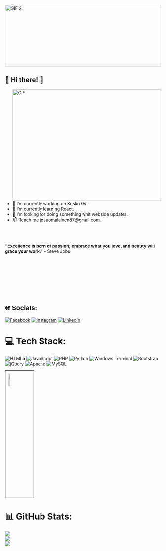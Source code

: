 
<img src="https://media.giphy.com/media/ftGjolbyVVwUsfw5JR/giphy.gif" alt="GIF 2" align="top" width="100%" height="200">


## 💫 Hi there! 👋 




<img src="https://media.giphy.com/media/qgQUggAC3Pfv687qPC/giphy.gif" alt="GIF" align="right" width="480" height="360"> <br>


- 🔭 I’m currently working on Kesko Oy.<br>
- 🌱 I’m currently learning React.<br>
- 👯 I’m looking for doing something whit webside updates.<br>
- 📫 Reach me jpsuomalainen87@gmail.com.<br>
<br>
<br>

**"Excellence is born of passion; embrace what you love, and beauty will grace your work."** - Steve Jobs


<br>
<br>
<br>
<br>
<br>
<br>
<br>


## 🌐 Socials:
[![Facebook](https://img.shields.io/badge/Facebook-%231877F2.svg?logo=Facebook&logoColor=white)](https://facebook.com/Juha-Pekka-Suomalainen) [![Instagram](https://img.shields.io/badge/Instagram-%23E4405F.svg?logo=Instagram&logoColor=white)](https://instagram.com/jpsuomalainen) [![LinkedIn](https://img.shields.io/badge/LinkedIn-%230077B5.svg?logo=linkedin&logoColor=white)](https://linkedin.com/in/linkedin.com/in/juha-pekka-suomalainen-bb8633263) 

# 💻 Tech Stack:
![HTML5](https://img.shields.io/badge/html5-%23E34F26.svg?style=for-the-badge&logo=html5&logoColor=white) ![JavaScript](https://img.shields.io/badge/javascript-%23323330.svg?style=for-the-badge&logo=javascript&logoColor=%23F7DF1E) ![PHP](https://img.shields.io/badge/php-%23777BB4.svg?style=for-the-badge&logo=php&logoColor=white) ![Python](https://img.shields.io/badge/python-3670A0?style=for-the-badge&logo=python&logoColor=ffdd54) ![Windows Terminal](https://img.shields.io/badge/Windows%20Terminal-%234D4D4D.svg?style=for-the-badge&logo=windows-terminal&logoColor=white) ![Bootstrap](https://img.shields.io/badge/bootstrap-%238511FA.svg?style=for-the-badge&logo=bootstrap&logoColor=white) ![jQuery](https://img.shields.io/badge/jquery-%230769AD.svg?style=for-the-badge&logo=jquery&logoColor=white) ![Apache](https://img.shields.io/badge/apache-%23D42029.svg?style=for-the-badge&logo=apache&logoColor=white) ![MySQL](https://img.shields.io/badge/mysql-%2300000f.svg?style=for-the-badge&logo=mysql&logoColor=white)
<div style="border: 1px solid black; padding: 10px; display: inline-block;">
  <img src="https://upload.wikimedia.org/wikipedia/commons/thumb/e/e0/Git-logo.svg/128px-Git-logo.svg.png" alt="Git Icon" style="width: 10%; height: 10%;">
</div>




# 📊 GitHub Stats:
![](https://github-readme-stats.vercel.app/api?username=Finlanders87&theme=dark&hide_border=false&include_all_commits=false&count_private=false)<br/>
![](https://github-readme-streak-stats.herokuapp.com/?user=Finlanders87&theme=dark&hide_border=false)<br/>
![](https://github-readme-stats.vercel.app/api/top-langs/?username=Finlanders87&theme=dark&hide_border=false&include_all_commits=false&count_private=false&layout=compact)

